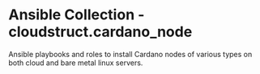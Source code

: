 # Ansible Collection - cloudstruct.cardano_node

Ansible playbooks and roles to install Cardano nodes of various types on both cloud and bare metal linux servers.

